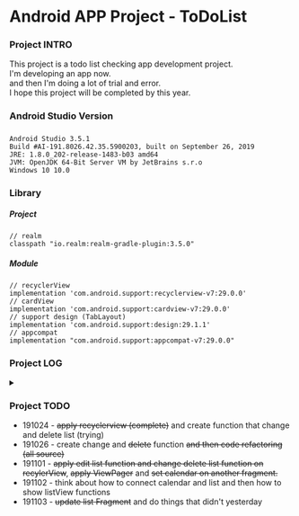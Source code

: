 # Android APP Project - ToDoList

### Project INTRO
This project is a todo list checking app development project.  
I'm developing an app now.  
and then I'm doing a lot of trial and error.  
I hope this project will be completed by this year.  

### Android Studio Version
#####
    Android Studio 3.5.1  
    Build #AI-191.8026.42.35.5900203, built on September 26, 2019  
    JRE: 1.8.0_202-release-1483-b03 amd64  
    JVM: OpenJDK 64-Bit Server VM by JetBrains s.r.o  
    Windows 10 10.0  

### Library
##### Project
    // realm
    classpath "io.realm:realm-gradle-plugin:3.5.0"
##### Module
    // recyclerView
    implementation 'com.android.support:recyclerview-v7:29.0.0'
    // cardView
    implementation 'com.android.support:cardview-v7:29.0.0'
    // support design (TabLayout)
    implementation 'com.android.support:design:29.1.1'
    // appcompat
    implementation "com.android.support:appcompat-v7:29.0.0"

### Project LOG
<details>
    <summary></summary>

    * 191009 - created github repository and started anroid app dev
    * 191018 - created fragment on Activity and then added custom listview on fragment.
    * 191024 - applied realm with DBhelper (get list and insert list in listFragment) and applied recyclerView with onBindViewHolder.
    * 191026 - created delete list function and source code refactoring (data set , adapter source , etc)
    * 191101 - applied function of edit list and delete list, applied ViewPager with Fragment, set CalendarView on another fragment.
    * 191102 - got date on listFragment, removed title bar and then put the date in that.
    * 191103 - update ViewPager and TabLayout, changed EditText form and style and then applied function that hide keyboard when click add Button and layout. finally, changed date format when input Database.
</details>

### Project TODO
* 191024 - ~~apply recyclerview (complete)~~ and create function that change and delete list (trying)
* 191026 - create change and ~~delete~~ function ~~and then code refactoring (all source)~~
* 191101 - ~~apply edit list function and change delete list function on recylerView~~, ~~apply ViewPager~~ and ~~set calendar on another fragment.~~
* 191102 - think about how to connect calendar and list and then how to show listView functions
* 191103 - ~~update list Fragment~~ and do things that didn't yesterday
